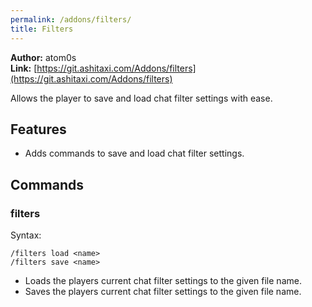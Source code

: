 ```yaml
---
permalink: /addons/filters/
title: Filters
---
```


**Author:** atom0s<br/>
**Link:** [https://git.ashitaxi.com/Addons/filters](https://git.ashitaxi.com/Addons/filters)

Allows the player to save and load chat filter settings with ease.

## Features

  * Adds commands to save and load chat filter settings.

## Commands

### filters
Syntax:
```
/filters load <name>
/filters save <name>
```
  * Loads the players current chat filter settings to the given file name.
  * Saves the players current chat filter settings to the given file name.